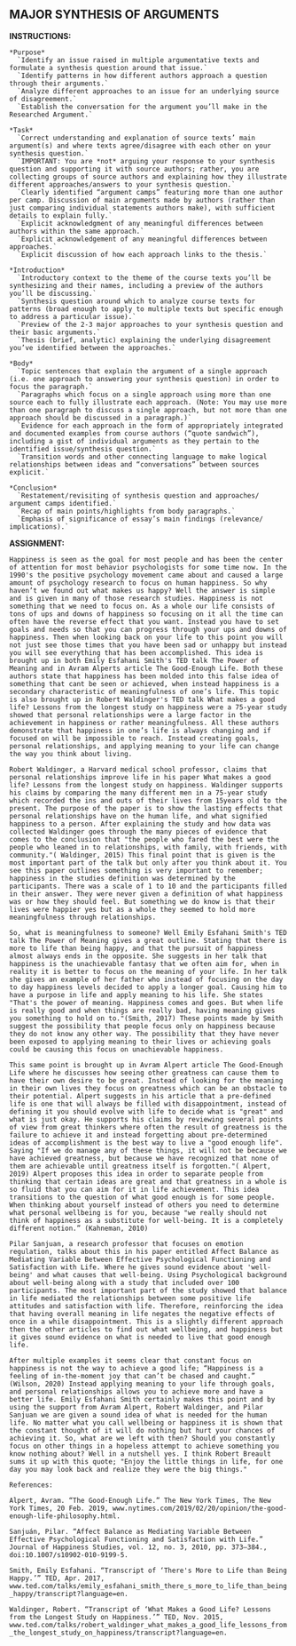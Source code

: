 ## MAJOR SYNTHESIS OF ARGUMENTS

  __INSTRUCTIONS:__

    *Purpose*
      `Identify an issue raised in multiple argumentative texts and formulate a synthesis question around that issue.`
      `Identify patterns in how different authors approach a question through their arguments.`
      `Analyze different approaches to an issue for an underlying source of disagreement.`
      `Establish the conversation for the argument you’ll make in the Researched Argument.`

    *Task*
      `Correct understanding and explanation of source texts’ main argument(s) and where texts agree/disagree with each other on your synthesis question.`
      `IMPORTANT: You are *not* arguing your response to your synthesis question and supporting it with source authors; rather, you are collecting groups of source authors and explaining how they illustrate different approaches/answers to your synthesis question.`
      `Clearly identified “argument camps” featuring more than one author per camp. Discussion of main arguments made by authors (rather than just comparing individual statements authors make), with sufficient details to explain fully.`
      `Explicit acknowledgment of any meaningful differences between authors within the same approach.`
      `Explicit acknowledgement of any meaningful differences between approaches.`
      `Explicit discussion of how each approach links to the thesis.`

    *Introduction*
      `Introductory context to the theme of the course texts you’ll be synthesizing and their names, including a preview of the authors you’ll be discussing.`
      `Synthesis question around which to analyze course texts for patterns (broad enough to apply to multiple texts but specific enough to address a particular issue).`
      `Preview of the 2-3 major approaches to your synthesis question and their basic arguments.`
      `Thesis (brief, analytic) explaining the underlying disagreement you’ve identified between the approaches.`

    *Body*
      `Topic sentences that explain the argument of a single approach (i.e. one approach to answering your synthesis question) in order to focus the paragraph.`
      `Paragraphs which focus on a single approach using more than one source each to fully illustrate each approach. (Note: You may use more than one paragraph to discuss a single approach, but not more than one approach should be discussed in a paragraph.)`
      `Evidence for each approach in the form of appropriately integrated and documented examples from course authors (“quote sandwich”), including a gist of individual arguments as they pertain to the identified issue/synthesis question.`
      `Transition words and other connecting language to make logical relationships between ideas and “conversations” between sources explicit.`

    *Conclusion*
      `Restatement/revisiting of synthesis question and approaches/ argument camps identified.`
      `Recap of main points/highlights from body paragraphs.`
      `Emphasis of significance of essay’s main findings (relevance/ implications).`

  __ASSIGNMENT:__

  `Happiness is seen as the goal for most people and has been the center of attention for most behavior psychologists for some time now. In the 1990's the positive psychology movement came about and caused a large amount of psychology research to focus on human happiness. So why haven’t we found out what makes us happy? Well the answer is simple and is given in many of those research studies. Happiness is not something that we need to focus on. As a whole our life consists of tons of ups and downs of happiness so focusing on it all the time can often have the reverse effect that you want. Instead you have to set goals and needs so that you can progress through your ups and downs of happiness. Then when looking back on your life to this point you will not just see those times that you have been sad or unhappy but instead you will see everything that has been accomplished. This idea is brought up in both Emily Esfahani Smith's TED talk The Power of Meaning and in Avram Alperts article The Good-Enough Life. Both these authors state that happiness has been molded into this false idea of something that cant be seen or achieved, when instead happiness is a secondary characteristic of meaningfulness of one’s life. This topic is also brought up in Robert Waldinger's TED talk What makes a good life? Lessons from the longest study on happiness were a 75-year study showed that personal relationships were a large factor in the achievement in happiness or rather meaningfulness. All these authors demonstrate that happiness in one’s life is always changing and if focused on will be impossible to reach. Instead creating goals, personal relationships, and applying meaning to your life can change the way you think about living.`

  `Robert Waldinger, a Harvard medical school professor, claims that personal relationships improve life in his paper What makes a good life? Lessons from the longest study on happiness. Waldinger supports his claims by comparing the many different men in a 75-year study which recorded the ins and outs of their lives from 15years old to the present. The purpose of the paper is to show the lasting effects that personal relationships have on the human life, and what signified happiness to a person. After explaining the study and how data was collected Waldinger goes through the many pieces of evidence that comes to the conclusion that "the people who fared the best were the people who leaned in to relationships, with family, with friends, with community."( Waldinger, 2015) This final point that is given is the most important part of the talk but only after you think about it. You see this paper outlines something is very important to remember; happiness in the studies definition was determined by the participants. There was a scale of 1 to 10 and the participants filled in their answer. They were never given a definition of what happiness was or how they should feel. But something we do know is that their lives were happier yes but as a whole they seemed to hold more meaningfulness through relationships.`

  `So, what is meaningfulness to someone? Well Emily Esfahani Smith's TED talk The Power of Meaning gives a great outline. Stating that there is more to life than being happy, and that the pursuit of happiness almost always ends in the opposite. She suggests in her talk that happiness is the unachievable fantasy that we often aim for, when in reality it is better to focus on the meaning of your life. In her talk she gives an example of her father who instead of focusing on the day to day happiness levels decided to apply a longer goal. Causing him to have a purpose in life and apply meaning to his life. She states "That's the power of meaning. Happiness comes and goes. But when life is really good and when things are really bad, having meaning gives you something to hold on to."(Smith, 2017) These points made by Smith suggest the possibility that people focus only on happiness because they do not know any other way. The possibility that they have never been exposed to applying meaning to their lives or achieving goals could be causing this focus on unachievable happiness.`

  `This same point is brought up in Avram Alpert article The Good-Enough Life where he discusses how seeing other greatness can cause them to have their own desire to be great. Instead of looking for the meaning in their own lives they focus on greatness which can be an obstacle to their potential. Alpert suggests in his article that a pre-defined life is one that will always be filled with disappointment, instead of defining it you should evolve with life to decide what is "great" and what is just okay. He supports his claims by reviewing several points of view from great thinkers where often the result of greatness is the failure to achieve it and instead forgetting about pre-determined ideas of accomplishment is the best way to live a "good enough life". Saying "If we do manage any of these things, it will not be because we have achieved greatness, but because we have recognized that none of them are achievable until greatness itself is forgotten."( Alpert, 2019) Alpert proposes this idea in order to separate people from thinking that certain ideas are great and that greatness in a whole is so fluid that you can aim for it in life achievement. This idea transitions to the question of what good enough is for some people. When thinking about yourself instead of others you need to determine what personal wellbeing is for you, because "we really should not think of happiness as a substitute for well-being. It is a completely different notion.” (Kahneman, 2010) `

  `Pilar Sanjuan, a research professor that focuses on emotion regulation, talks about this in his paper entitled Affect Balance as Mediating Variable Between Effective Psychological Functioning and Satisfaction with Life. Where he gives sound evidence about 'well-being' and what causes that well-being. Using Psychological background about well-being along with a study that included over 100 participants. The most important part of the study showed that balance in life mediated the relationships between some positive life attitudes and satisfaction with life. Therefore, reinforcing the idea that having overall meaning in life negates the negative effects of once in a while disappointment. This is a slightly different approach then the other articles to find out what wellbeing, and happiness but it gives sound evidence on what is needed to live that good enough life.`

  `After multiple examples it seems clear that constant focus on happiness is not the way to achieve a good life; “Happiness is a feeling of in-the-moment joy that can’t be chased and caught.” (Wilson, 2020) Instead applying meaning to your life through goals, and personal relationships allows you to achieve more and have a better life. Emily Esfahani Smith certainly makes this point and by using the support from Avram Alpert, Robert Waldinger, and Pilar Sanjuan we are given a sound idea of what is needed for the human life. No matter what you call wellbeing or happiness it is shown that the constant thought of it will do nothing but hurt your chances of achieving it. So, what are we left with then? Should you constantly focus on other things in a hopeless attempt to achieve something you know nothing about? Well in a nutshell yes. I think Robert Breault sums it up with this quote; "Enjoy the little things in life, for one day you may look back and realize they were the big things."`

  `References: `

  `Alpert, Avram. “The Good-Enough Life.” The New York Times, The New York Times, 20 Feb. 2019, www.nytimes.com/2019/02/20/opinion/the-good-enough-life-philosophy.html.`

  `Sanjuán, Pilar. “Affect Balance as Mediating Variable Between Effective Psychological Functioning and Satisfaction with Life.” Journal of Happiness Studies, vol. 12, no. 3, 2010, pp. 373–384., doi:10.1007/s10902-010-9199-5.`

  `Smith, Emily Esfahani. “Transcript of ‘There's More to Life than Being Happy.’” TED, Apr. 2017, www.ted.com/talks/emily_esfahani_smith_there_s_more_to_life_than_being_happy/transcript?language=en.`

  `Waldinger, Robert. “Transcript of ‘What Makes a Good Life? Lessons from the Longest Study on Happiness.’” TED, Nov. 2015, www.ted.com/talks/robert_waldinger_what_makes_a_good_life_lessons_from_the_longest_study_on_happiness/transcript?language=en. `
